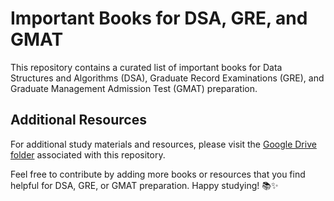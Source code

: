 # Important Books for DSA, GRE, and GMAT

This repository contains a curated list of important books for Data Structures and Algorithms (DSA), Graduate Record Examinations (GRE), and Graduate Management Admission Test (GMAT) preparation.

## Additional Resources

For additional study materials and resources, please visit the [Google Drive folder](https://drive.google.com/drive/u/0/folders/1S5gyZX2MrZv_higWVVqAwFg0A_2dyAU0) associated with this repository.

Feel free to contribute by adding more books or resources that you find helpful for DSA, GRE, or GMAT preparation. Happy studying! 📚✨
